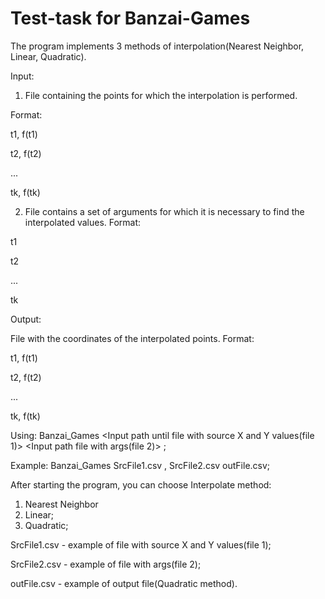 # Test-task for Banzai-Games

The program implements 3 methods of interpolation(Nearest Neighbor, Linear, Quadratic). 

Input:
1) File containing the points for which the interpolation is performed.

Format:

t1, f(t1)

t2, f(t2)

...

tk, f(tk)

2) File contains a set of arguments for which it is necessary to find the interpolated values.
Format:

t1

t2

...

tk

Output:

File with the coordinates of the interpolated points.
Format:

t1, f(t1)

t2, f(t2)

...

tk, f(tk)

Using: 
Banzai_Games <Input path until file with source X and Y values(file 1)> <Delimiter> <Input path file with args(file 2)> <Path until output File>;

Example:
Banzai_Games SrcFile1.csv , SrcFile2.csv outFile.csv; 

After starting the program, you can choose Interpolate method:
1) Nearest Neighbor
2) Linear;
3) Quadratic;

SrcFile1.csv - example of file with source X and Y values(file 1);

SrcFile2.csv - example of file with args(file 2);

outFile.csv - example of output file(Quadratic method).
